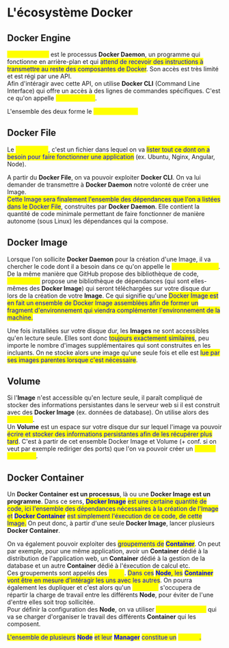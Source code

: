 # L'écosystème Docker

## Docker Engine

<mark style="color:yellow;">**Docker Server**</mark> est le processus **Docker Daemon**, un programme qui fonctionne en arrière-plan et qui <mark style="color:blue;">attend de recevoir des instructions à transmettre au reste des composantes de Docker</mark>. Son accès est très limité et est régi par une API.\
Afin d'intéragir avec cette API, on utilise **Docker CLI** (Command Line Interface) qui offre un accès à des lignes de commandes spécifiques. C'est ce qu'on appelle <mark style="color:yellow;">**Docker Client**</mark>.

L'ensemble des deux forme le <mark style="color:yellow;">**Docker Engine.**</mark>

## Docker File

Le <mark style="color:yellow;">**Docker File**</mark>, c'est un fichier dans lequel on va <mark style="color:blue;">lister tout ce dont on a besoin pour faire fonctionner une application</mark> (ex. Ubuntu, Nginx, Angular, Node).

A partir du **Docker File**, on va pouvoir exploiter **Docker CLI**. On va lui demander de transmettre à **Docker Daemon** notre volonté de créer une Image. \
<mark style="color:blue;">Cette Image sera finalement l'ensemble des dépendances que l'on a listées dans le Docker File</mark>, construites par **Docker Daemon**. Elle contient la quantité de code minimale permettant de faire fonctionner de manière autonome (sous Linux) les dépendances qui la compose.

## Docker Image

Lorsque l'on sollicite **Docker Daemon** pour la création d'une Image, il va chercher le code dont il a besoin dans ce qu'on appelle le <mark style="color:yellow;">**Docker Registry**</mark>. De la même manière que GitHub propose des bibliothèque de code, <mark style="color:yellow;">**DockerHub**</mark> propose une bibliothèque de dépendances (qui sont elles-mêmes des **Docker Image**) qui seront téléchargées sur votre disque dur lors de la création de votre **Image**. Ce qui signifie qu'une <mark style="color:blue;">Docker Image est en fait un ensemble de Docker Image assemblées afin de former un fragment d'environnement qui viendra complémenter l'environnement de la machine.</mark>

Une fois installées sur votre disque dur, les **Images** ne sont accessibles qu'en lecture seule. Elles sont donc <mark style="color:blue;">toujours exactement similaires</mark>, peu importe le nombre d'images supplémentaires qui sont construites en les incluants. On ne stocke alors une image qu'une seule fois et elle est <mark style="color:blue;">lue par ses images parentes lorsque c'est nécessaire</mark>.

## Volume

Si l'**Image** n'est accessible qu'en lecture seule, il paraît compliqué de stocker des informations persistantes dans le serveur web si il est construit avec des **Docker Image** (ex. données de database). On utilise alors des <mark style="color:yellow;">**Volumes**</mark>.\
Un **Volume** est un espace sur votre disque dur sur lequel l'image va pouvoir <mark style="color:blue;">écrire et stocker des informations persistantes afin de les récupérer plus tard</mark>. C'est à partir de cet ensemble Docker Image et Volume (+ conf. si on veut par exemple rediriger des ports) que l'on va pouvoir créer un <mark style="color:yellow;">**Docker Container**</mark>.

## Docker Container

Un **Docker Container** **est un processus**, là ou une **Docker Image** **est un programme**. Dans ce sens, <mark style="color:blue;">**Docker Image**</mark> <mark style="color:blue;"></mark><mark style="color:blue;">est une certaine quantité de code, ici l'ensemble des dépendances nécessaires à la création de l'Image et</mark> <mark style="color:blue;"></mark><mark style="color:blue;">**Docker Container**</mark> <mark style="color:blue;"></mark><mark style="color:blue;">est simplement l'éxecution de ce code, de cette Image.</mark> On peut donc, à partir d'une seule **Docker Image**, lancer plusieurs **Docker Container**.

On va également pouvoir exploiter des <mark style="color:blue;">groupements de</mark> <mark style="color:blue;"></mark><mark style="color:blue;">**Container**</mark>. On peut par exemple, pour une même application, avoir un **Container** dédié à la distribution de l'application web, un **Container** dédié à la gestion de la database et un autre **Container** dédié à l'éxecution de calcul etc. \
Ces groupements sont appelés des <mark style="color:yellow;">**Node**</mark>. <mark style="color:blue;">Dans ces</mark> <mark style="color:blue;"></mark><mark style="color:blue;">**Node**</mark><mark style="color:blue;">, les</mark> <mark style="color:blue;"></mark><mark style="color:blue;">**Container**</mark> <mark style="color:blue;"></mark><mark style="color:blue;">vont être en mesure d'intéragir les uns avec les autres</mark>. On pourra également les dupliquer et c'est alors qu'un <mark style="color:yellow;">**Manager**</mark> s'occupera de répartir la charge de travail entre les différents **Node**, pour éviter de l'une d'entre elles soit trop sollicitée.\
Pour définir la configuration des **Node**, on va utiliser <mark style="color:yellow;">**Docker Compose**</mark> qui va se charger d'organiser le travail des différents **Container** qui les composent.&#x20;

<mark style="color:blue;">L'ensemble de plusieurs</mark> <mark style="color:blue;"></mark><mark style="color:blue;">**Node**</mark> <mark style="color:blue;"></mark><mark style="color:blue;">et leur</mark> <mark style="color:blue;"></mark><mark style="color:blue;">**Manager**</mark> <mark style="color:blue;"></mark><mark style="color:blue;">constitue un</mark> <mark style="color:yellow;">**Cluster**</mark><mark style="color:blue;">.</mark>
